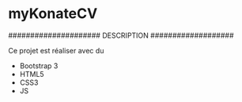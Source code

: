 # myKonateCV
##################### DESCRIPTION ###################

Ce projet est réaliser avec du 
- Bootstrap 3
- HTML5
- CSS3
- JS
